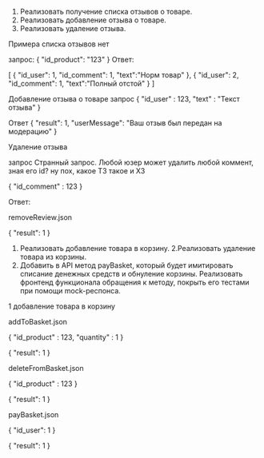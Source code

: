 1. Реализовать получение списка отзывов о товаре.
2. Реализовать добавление отзыва о товаре.
3. Реализовать удаление отзыва.

Примера списка отзывов нет

запрос:
{
 "id_product": "123"
}
Ответ:

[
 {
   "id_user": 1,
   "id_comment": 1,
   "text":"Норм товар"
 },
  {
   "id_user": 2,
   "id_comment": 1,
   "text":"Полный отстой"
 }
]


Добавление отзыва о товаре
запрос
{
  "id_user" : 123,
  "text" : "Текст отзыва"
}

Ответ
{
  "result": 1,
  "userMessage": "Ваш отзыв был передан на модерацию"
}

Удаление отзыва

запрос
Странный запрос. Любой юзер может удалить любой коммент, зная его id?
ну пох, какое ТЗ такое и ХЗ

{
   "id_comment" : 123
}

Ответ:

removeReview.json

{
  "result": 1
}


1. Реализовать добавление товара в корзину.
2.Реализовать удаление товара из корзины.
3. Добавить в API метод payBasket, который будет имитировать списание денежных средств и обнуление корзины. Реализовать фронтенд функционала обращения к методу, покрыть его тестами при помощи mock-респонса.

1 добавление товара в корзину

addToBasket.json

{
  "id_product" : 123,
  "quantity" : 1
}

{
  "result": 1
}


deleteFromBasket.json


{
  "id_product" : 123
}

{
  "result": 1
}

payBasket.json

{
 "id_user": 1
}

{
  "result": 1
}



